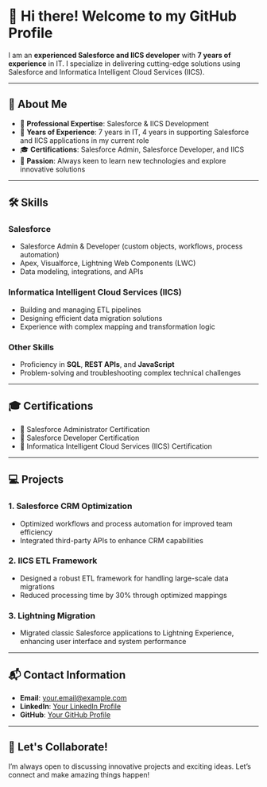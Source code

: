 # 👋 Hi there! Welcome to my GitHub Profile

I am an **experienced Salesforce and IICS developer** with **7 years of experience** in IT. I specialize in delivering cutting-edge solutions using Salesforce and Informatica Intelligent Cloud Services (IICS).

---

## 📖 About Me
- 🌟 **Professional Expertise**: Salesforce & IICS Development
- 🎯 **Years of Experience**: 7 years in IT, 4 years in supporting Salesforce and IICS applications in my current role
- 🎓 **Certifications**: Salesforce Admin, Salesforce Developer, and IICS
- 🚀 **Passion**: Always keen to learn new technologies and explore innovative solutions

---

## 🛠 Skills
### Salesforce
- Salesforce Admin & Developer (custom objects, workflows, process automation)
- Apex, Visualforce, Lightning Web Components (LWC)
- Data modeling, integrations, and APIs

### Informatica Intelligent Cloud Services (IICS)
- Building and managing ETL pipelines
- Designing efficient data migration solutions
- Experience with complex mapping and transformation logic

### Other Skills
- Proficiency in **SQL**, **REST APIs**, and **JavaScript**
- Problem-solving and troubleshooting complex technical challenges

---

## 🎓 Certifications
- 🏅 Salesforce Administrator Certification
- 🏅 Salesforce Developer Certification
- 🏅 Informatica Intelligent Cloud Services (IICS) Certification

---

## 💻 Projects
### **1. Salesforce CRM Optimization**
- Optimized workflows and process automation for improved team efficiency
- Integrated third-party APIs to enhance CRM capabilities

### **2. IICS ETL Framework**
- Designed a robust ETL framework for handling large-scale data migrations
- Reduced processing time by 30% through optimized mappings

### **3. Lightning Migration**
- Migrated classic Salesforce applications to Lightning Experience, enhancing user interface and system performance

---

## 📬 Contact Information
- **Email**: [your.email@example.com](mailto:your.email@example.com)
- **LinkedIn**: [Your LinkedIn Profile](https://www.linkedin.com/)
- **GitHub**: [Your GitHub Profile](https://github.com/your-profile)

---

## 🌱 Let's Collaborate!
I’m always open to discussing innovative projects and exciting ideas. Let’s connect and make amazing things happen!

